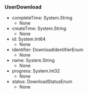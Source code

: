 ### UserDownload
- completeTime: System.String
  - None
- createTime: System.String
  - None
- id: System.Int64
  - None
- identifier: DownloadIdentifierEnum
  - None
- name: System.String
  - None
- progress: System.Int32
  - None
- status: DownloadStatusEnum
  - None
